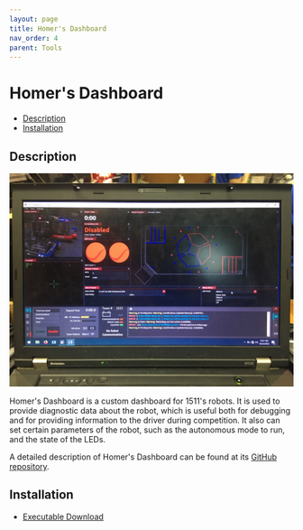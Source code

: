 ```yaml
---
layout: page
title: Homer's Dashboard
nav_order: 4
parent: Tools
---
```


# Homer's Dashboard

* [Description](#description)
* [Installation](#installation)

## Description

<img src="/assets/images/tools/homers_dashboard/homers_dashboard.jpeg" width="800">

Homer's Dashboard is a custom dashboard for 1511's robots. It is used to provide diagnostic data about the robot, which is useful both for debugging and for providing information to the driver during competition. It also can set certain parameters of the robot, such as the autonomous mode to run, and the state of the LEDs.

A detailed description of Homer's Dashboard can be found at its [GitHub repository](https://github.com/petelilley/HomersDashboard).

## Installation

* [Executable Download](https://github.com/petelilley/HomersDashboard/releases/latest)
